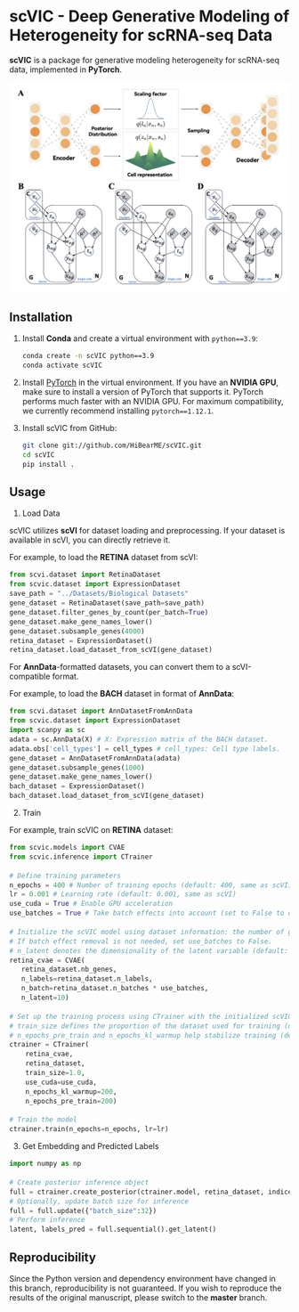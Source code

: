 # scVIC - Deep Generative Modeling of Heterogeneity for scRNA-seq Data

**scVIC** is a package for generative modeling heterogeneity for scRNA-seq data, implemented in **PyTorch**.

![Overview of scVIC](https://raw.githubusercontent.com/HiBearME/scVIC/master/figures/Overview.png "Overview of scVIC")
## Installation

1. Install **Conda** and create a virtual environment with `python==3.9`:

   ```bash
   conda create -n scVIC python==3.9
   conda activate scVIC
   ```

2. Install [PyTorch](https://pytorch.org) in the virtual environment. If you have an **NVIDIA GPU**, make sure to install a version of PyTorch that supports it. PyTorch performs much faster with an NVIDIA GPU. For maximum compatibility, we currently recommend installing `pytorch==1.12.1`.

3. Install scVIC from GitHub:

   ```bash
   git clone git://github.com/HiBearME/scVIC.git
   cd scVIC
   pip install .
   ```


## Usage
1. Load Data

scVIC utilizes **scVI** for dataset loading and preprocessing. If your dataset is available in scVI, you can directly retrieve it.  

For example, to load the **RETINA** dataset from scVI:

```python
from scvi.dataset import RetinaDataset
from scvic.dataset import ExpressionDataset
save_path = "../Datasets/Biological Datasets"
gene_dataset = RetinaDataset(save_path=save_path)
gene_dataset.filter_genes_by_count(per_batch=True)
gene_dataset.make_gene_names_lower()
gene_dataset.subsample_genes(4000)
retina_dataset = ExpressionDataset()
retina_dataset.load_dataset_from_scVI(gene_dataset)
```

For **AnnData**-formatted datasets, you can convert them to a scVI-compatible format.  

For example, to load the **BACH** dataset in format of **AnnData**:

```python
from scvi.dataset import AnnDatasetFromAnnData
from scvic.dataset import ExpressionDataset
import scanpy as sc
adata = sc.AnnData(X) # X: Expression matrix of the BACH dataset.
adata.obs['cell_types'] = cell_types # cell_types: Cell type labels.
gene_dataset = AnnDatasetFromAnnData(adata)
gene_dataset.subsample_genes(1000)
gene_dataset.make_gene_names_lower()
bach_dataset = ExpressionDataset()
bach_dataset.load_dataset_from_scVI(gene_dataset)
```

2. Train

For example, train scVIC on **RETINA** dataset:

```python
from scvic.models import CVAE
from scvic.inference import CTrainer

# Define training parameters
n_epochs = 400 # Number of training epochs (default: 400, same as scVI)
lr = 0.001 # Learning rate (default: 0.001, same as scVI)
use_cuda = True # Enable GPU acceleration
use_batches = True # Take batch effects into account (set to False to disable)

# Initialize the scVIC model using dataset information: the number of genes, cell types, and batches.
# If batch effect removal is not needed, set use_batches to False.
# n_latent denotes the dimensionality of the latent variable (default: 10, same as scVI)
retina_cvae = CVAE(
   retina_dataset.nb_genes, 
   n_labels=retina_dataset.n_labels,
   n_batch=retina_dataset.n_batches * use_batches, 
   n_latent=10)

# Set up the training process using CTrainer with the initialized scVIC model and RNA-seq dataset.
# train_size defines the proportion of the dataset used for training (default: 100%)
# n_epochs_pre_train and n_epochs_kl_warmup help stabilize training (default: half of total epochs)
ctrainer = CTrainer(
    retina_cvae,
    retina_dataset,
    train_size=1.0,
    use_cuda=use_cuda,
    n_epochs_kl_warmup=200,
    n_epochs_pre_train=200)

# Train the model
ctrainer.train(n_epochs=n_epochs, lr=lr)
```
3. Get Embedding and Predicted Labels

```python
import numpy as np

# Create posterior inference object
full = ctrainer.create_posterior(ctrainer.model, retina_dataset, indices=np.arange(len(retina_dataset)))
# Optionally, update batch size for inference
full = full.update({"batch_size":32})
# Perform inference
latent, labels_pred = full.sequential().get_latent()
```

## Reproducibility

Since the Python version and dependency environment have changed in this branch, reproducibility is not guaranteed. If you wish to reproduce the results of the original manuscript, please switch to the **master** branch.


